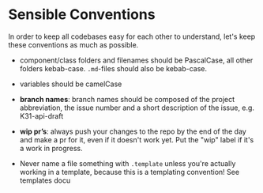# Sensible Conventions

In order to keep all codebases easy for each other to understand, let's keep these conventions as much as possible.

- component/class folders and filenames should be PascalCase, all other folders kebab-case. `.md`-files should also be kebab-case.

- variables should be camelCase

- **branch names**: branch names should be composed of the project abbreviation, the issue number and a short description of the issue, e.g. K31-api-draft

- **wip pr’s**: always push your changes to the repo by the end of the day and make a pr for it, even if it doesn't work yet. Put the "wip" label if it's a work in progress.

- Never name a file something with `.template` unless you're actually working in a template, because this is a templating convention! See templates docu
